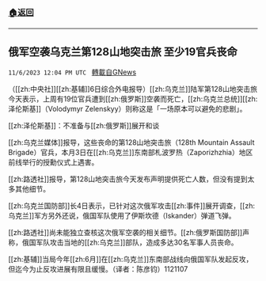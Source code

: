 ###  [:house:返回](README.md)
---


## 俄军空袭乌克兰第128山地突击旅 至少19官兵丧命
`11/6/2023 12:04 PM UTC ` [轉載自GNews](https://gnews.org/articles/1933538)

（[[zh:中央社]][[zh:基辅]]6日综合外电报导）[[zh:乌克兰]]陆军第128山地突击旅今天表示，上周有19位官兵遭到[[zh:俄罗斯]]空袭而死亡，[[zh:乌克兰总统]][[zh:泽伦斯基]]（Volodymyr Zelenskyy）则称这是「一场原本可以避免的悲剧」。

[[zh:泽伦斯基]]：不准备与[[zh:俄罗斯]]展开和谈

[[zh:乌克兰媒体]]报导，这些丧命的第128山地突击旅（128th Mountain Assault Brigade）官兵，本月3日在[[zh:乌克兰]]东南部札波罗热（Zaporizhzhia）地区前线举行的授勳仪式上遇害。

[[zh:路透社]]报导，第128山地突击旅今天发布声明提供死亡人数，但没有提到太多其他细节。

[[zh:乌克兰国防部]]长4日表示，已针对这次俄军攻击[[zh:事件]]展开调查，[[zh:乌克兰]]军方另外还说，俄国军队使用了伊斯坎德（Iskander）弹道飞弹。

[[zh:路透社]]尚未能独立查核这次俄军空袭的相关细节。[[zh:俄罗斯国防部]]声称，俄国军队攻击当地的[[zh:乌克兰]]部队，造成多达30名军事人员丧命。

[[zh:基辅]]当局今年[[zh:6月]]在[[zh:乌克兰]]东南部战线向俄国军队发起反攻，但迄今为止反攻进展有限且缓慢。（译者：陈彦钧）1121107
